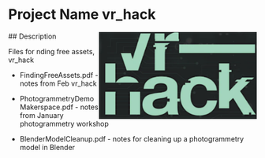 # Project Name vr_hack
<img src="vr_hack-logo.png" width="320"  align="right" />
## Description

Files for nding free assets, vr_hack 

- FindingFreeAssets.pdf - notes from Feb vr_hack

- PhotogrammetryDemoMakerspace.pdf - notes from January photogrammetry workshop

- BlenderModelCleanup.pdf - notes for cleaning up a photogrammetry model in Blender


